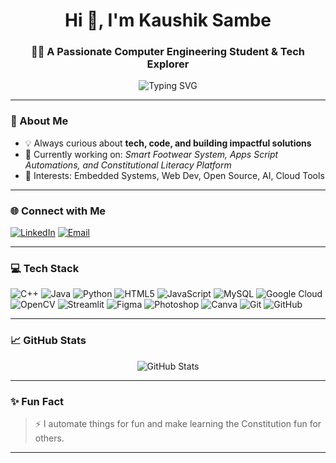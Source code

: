 <h1 align="center">Hi 👋, I'm Kaushik Sambe</h1>
<h3 align="center">👨‍💻 A Passionate Computer Engineering Student & Tech Explorer</h3>

<p align="center">
  <img src="https://readme-typing-svg.demolab.com?font=Fira+Code&pause=1000&color=0E91C5&width=435&lines=Tech+Enthusiast;Full-stack+Learner;Open-Source+Contributor;Future+Engineer" alt="Typing SVG" />
</p>

---

### 🧠 About Me
- 💡 Always curious about **tech, code, and building impactful solutions**  
- 🚀 Currently working on: *Smart Footwear System, Apps Script Automations, and Constitutional Literacy Platform*  
- 🧩 Interests: Embedded Systems, Web Dev, Open Source, AI, Cloud Tools

---

### 🌐 Connect with Me

[![LinkedIn](https://img.shields.io/badge/LinkedIn-blue?style=for-the-badge&logo=linkedin&logoColor=white)]([https://www.linkedin.com/in/kaushiksambe](https://in.linkedin.com/in/kaushik-sambe-b1a21a281))
[![Email](https://img.shields.io/badge/Email-kaushiksambe123%40gmail.com-red?style=for-the-badge&logo=gmail&logoColor=white)](mailto:sambekaushik@gmail.com)

---

### 💻 Tech Stack

![C++](https://img.shields.io/badge/C++-00599C?style=flat&logo=c%2B%2B&logoColor=white)
![Java](https://img.shields.io/badge/Java-ED8B00?style=flat&logo=java&logoColor=white)
![Python](https://img.shields.io/badge/Python-3776AB?style=flat&logo=python&logoColor=white)
![HTML5](https://img.shields.io/badge/HTML5-E34F26?style=flat&logo=html5&logoColor=white)
![JavaScript](https://img.shields.io/badge/JavaScript-F7DF1E?style=flat&logo=javascript&logoColor=black)
![MySQL](https://img.shields.io/badge/MySQL-005C84?style=flat&logo=mysql&logoColor=white)
![Google Cloud](https://img.shields.io/badge/Google%20Cloud-4285F4?style=flat&logo=google-cloud&logoColor=white)
![OpenCV](https://img.shields.io/badge/OpenCV-5C3EE8?style=flat&logo=opencv&logoColor=white)
![Streamlit](https://img.shields.io/badge/Streamlit-FF4B4B?style=flat&logo=streamlit&logoColor=white)
![Figma](https://img.shields.io/badge/Figma-F24E1E?style=flat&logo=figma&logoColor=white)
![Photoshop](https://img.shields.io/badge/Adobe%20Photoshop-31A8FF?style=flat&logo=Adobe%20Photoshop&logoColor=white)
![Canva](https://img.shields.io/badge/Canva-00C4CC?style=flat&logo=Canva&logoColor=white)
![Git](https://img.shields.io/badge/Git-F05032?style=flat&logo=git&logoColor=white)
![GitHub](https://img.shields.io/badge/GitHub-181717?style=flat&logo=github&logoColor=white)

---

### 📈 GitHub Stats

<p align="center">
  <img src="https://github-readme-stats.vercel.app/api?username=Kasa1905&show_icons=true&theme=tokyonight" alt="GitHub Stats" />
</p>

---

### ✨ Fun Fact

> ⚡ I automate things for fun and make learning the Constitution fun for others.

---
